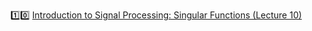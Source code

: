 :one::zero: [Introduction to Signal Processing: Singular Functions (Lecture 10)](https://youtu.be/niz7zIaF0fU)
